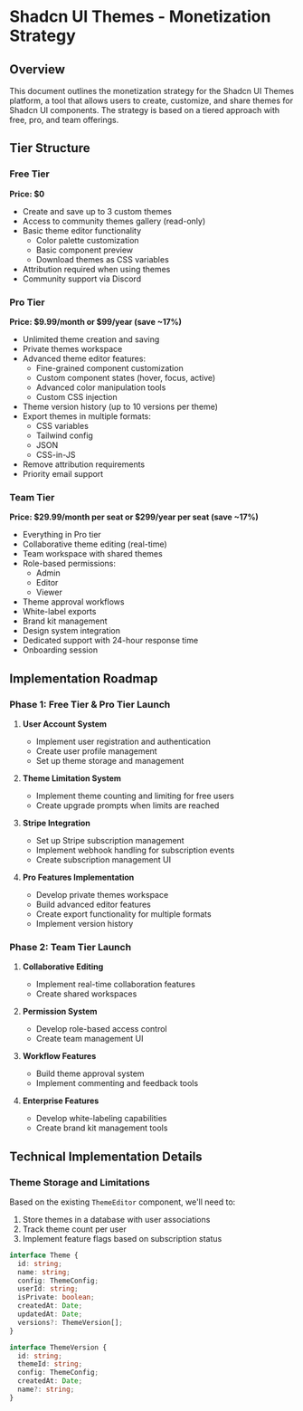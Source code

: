 # Shadcn UI Themes - Monetization Strategy

## Overview

This document outlines the monetization strategy for the Shadcn UI Themes platform, a tool that allows users to create, customize, and share themes for Shadcn UI components. The strategy is based on a tiered approach with free, pro, and team offerings.

## Tier Structure

### Free Tier

**Price: $0**

- Create and save up to 3 custom themes
- Access to community themes gallery (read-only)
- Basic theme editor functionality
  - Color palette customization
  - Basic component preview
  - Download themes as CSS variables
- Attribution required when using themes
- Community support via Discord

### Pro Tier

**Price: $9.99/month or $99/year (save ~17%)**

- Unlimited theme creation and saving
- Private themes workspace
- Advanced theme editor features:
  - Fine-grained component customization
  - Custom component states (hover, focus, active)
  - Advanced color manipulation tools
  - Custom CSS injection
- Theme version history (up to 10 versions per theme)
- Export themes in multiple formats:
  - CSS variables
  - Tailwind config
  - JSON
  - CSS-in-JS
- Remove attribution requirements
- Priority email support

### Team Tier

**Price: $29.99/month per seat or $299/year per seat (save ~17%)**

- Everything in Pro tier
- Collaborative theme editing (real-time)
- Team workspace with shared themes
- Role-based permissions:
  - Admin
  - Editor
  - Viewer
- Theme approval workflows
- White-label exports
- Brand kit management
- Design system integration
- Dedicated support with 24-hour response time
- Onboarding session

## Implementation Roadmap

### Phase 1: Free Tier & Pro Tier Launch

1. **User Account System**

   - Implement user registration and authentication
   - Create user profile management
   - Set up theme storage and management

2. **Theme Limitation System**

   - Implement theme counting and limiting for free users
   - Create upgrade prompts when limits are reached

3. **Stripe Integration**

   - Set up Stripe subscription management
   - Implement webhook handling for subscription events
   - Create subscription management UI

4. **Pro Features Implementation**
   - Develop private themes workspace
   - Build advanced editor features
   - Create export functionality for multiple formats
   - Implement version history

### Phase 2: Team Tier Launch

1. **Collaborative Editing**

   - Implement real-time collaboration features
   - Create shared workspaces

2. **Permission System**

   - Develop role-based access control
   - Create team management UI

3. **Workflow Features**

   - Build theme approval system
   - Implement commenting and feedback tools

4. **Enterprise Features**
   - Develop white-labeling capabilities
   - Create brand kit management tools

## Technical Implementation Details

### Theme Storage and Limitations

Based on the existing `ThemeEditor` component, we'll need to:

1. Store themes in a database with user associations
2. Track theme count per user
3. Implement feature flags based on subscription status

```typescript
interface Theme {
  id: string;
  name: string;
  config: ThemeConfig;
  userId: string;
  isPrivate: boolean;
  createdAt: Date;
  updatedAt: Date;
  versions?: ThemeVersion[];
}

interface ThemeVersion {
  id: string;
  themeId: string;
  config: ThemeConfig;
  createdAt: Date;
  name?: string;
}
```
